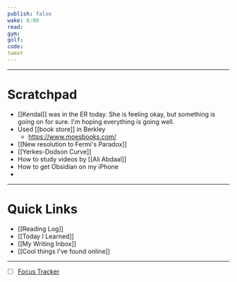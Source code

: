 ```yaml
---
publish: false
wake: 6:00
read:
gym:
golf:
code:
tweet
---
```

***
# Scratchpad
- [[Kendal]] was in the ER today. She is feeling okay, but something is going on for sure. I'm hoping everything is going well.
- Used [[book store]] in Berkley
	- https://www.moesbooks.com/
- [[New resolution to Fermi's Paradox]]
- [[Yerkes-Dodson Curve]]
- How to study videos by [[Ali Abdaal]] 
- How to get Obsidian on my iPhone
- 



---
# Quick Links
- [[Reading Log]]
- [[Today I Learned]]
- [[My Writing Inbox]]
- [[Cool things I've found online]]

***
- [ ] [Focus Tracker](https://docs.google.com/spreadsheets/d/18ZL9CSRxE2z7pTKcaPGe3749GMO9Ov2UjVsRMQqShBk/edit#gid=696776801)